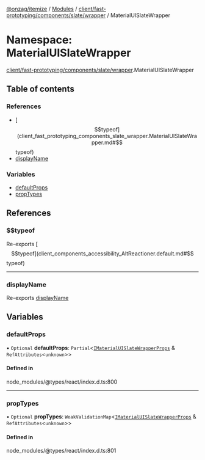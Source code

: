 [@onzag/itemize](../README.md) / [Modules](../modules.md) / [client/fast-prototyping/components/slate/wrapper](client_fast_prototyping_components_slate_wrapper.md) / MaterialUISlateWrapper

# Namespace: MaterialUISlateWrapper

[client/fast-prototyping/components/slate/wrapper](client_fast_prototyping_components_slate_wrapper.md).MaterialUISlateWrapper

## Table of contents

### References

- [$$typeof](client_fast_prototyping_components_slate_wrapper.MaterialUISlateWrapper.md#$$typeof)
- [displayName](client_fast_prototyping_components_slate_wrapper.MaterialUISlateWrapper.md#displayname)

### Variables

- [defaultProps](client_fast_prototyping_components_slate_wrapper.MaterialUISlateWrapper.md#defaultprops)
- [propTypes](client_fast_prototyping_components_slate_wrapper.MaterialUISlateWrapper.md#proptypes)

## References

### $$typeof

Re-exports [$$typeof](client_components_accessibility_AltReactioner.default.md#$$typeof)

___

### displayName

Re-exports [displayName](client_components_accessibility_AltReactioner.default.md#displayname)

## Variables

### defaultProps

• `Optional` **defaultProps**: `Partial`\<[`IMaterialUISlateWrapperProps`](../interfaces/client_fast_prototyping_components_slate_wrapper.IMaterialUISlateWrapperProps.md) & `RefAttributes`\<`unknown`\>\>

#### Defined in

node_modules/@types/react/index.d.ts:800

___

### propTypes

• `Optional` **propTypes**: `WeakValidationMap`\<[`IMaterialUISlateWrapperProps`](../interfaces/client_fast_prototyping_components_slate_wrapper.IMaterialUISlateWrapperProps.md) & `RefAttributes`\<`unknown`\>\>

#### Defined in

node_modules/@types/react/index.d.ts:801
